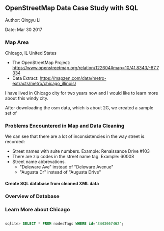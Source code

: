 ## OpenStreetMap Data Case Study with SQL
Author: Qingyu Li

Date: Mar 30 2017
### Map Area
Chicago, IL United States
- The OpenStreetMap Project: https://www.openstreetmap.org/relation/122604#map=10/41.8343/-87.7334
- Data Extract: https://mapzen.com/data/metro-extracts/metro/chicago_illinois/

I have lived in Chicago city for two years now and I would like to learn more about this windy city. 

After downloading the osm data, which is about 2G, we created a sample set of 

### Problems Encountered in Map and Data Cleaning

We can see that there are a lot of inconsistencies in the way street is recorded:
   - Street names with suite numbers. Example: Renaissance Drive #103
   - There are zip codes in the street name tag. Example: 60008
   - Street name abbrevations. 
       - "Deleware Ave" instead of "Deleware Avenue"
       - "Augusta Dr" instead of "Augusta Drive"
      
#### 

####

#### Create SQL database from cleaned XML data



### Overview of Database


### Learn More about Chicago
##
```sql
sqlite> SELECT * FROM nodesTags WHERE id="3443667462";
```
